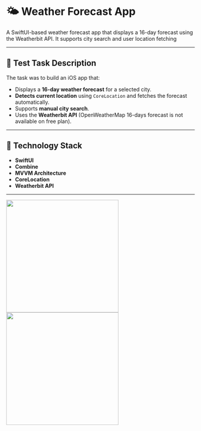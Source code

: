 # 🌤 Weather Forecast App

A SwiftUI-based weather forecast app that displays a 16-day forecast using the Weatherbit API. It supports city search and user location fetching

---

## 📝 Test Task Description

The task was to build an iOS app that:

- Displays a **16-day weather forecast** for a selected city.
- **Detects current location** using `CoreLocation` and fetches the forecast automatically.
- Supports **manual city search**.
- Uses the **Weatherbit API** (OpenWeatherMap 16-days forecast is not available on free plan).

---

## 🧰 Technology Stack

- **SwiftUI**
- **Combine**
- **MVVM Architecture**
- **CoreLocation**
- **Weatherbit API**

---

<img src="https://github.com/user-attachments/assets/a3b99477-7eb7-467e-82ed-18148c7b2c69" width="300" />
<img src="https://github.com/user-attachments/assets/d926fbbf-d971-46c4-8231-f331e4656e21" width="300" />

